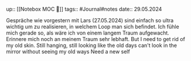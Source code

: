 up:: [[Notebox MOC 📓]]
tags:: #Journal#notes
date:: 29.05.2024

Gespräche wie vorgestern mit Lars (27.05.2024) sind einfach so ultra wichtig um zu realisieren, in welchem Loop man sich befindet.
Ich fühle mich gerade so, als wäre ich von einem langem Traum aufgewacht. Erinnere mich noch an meinem Traum sehr lebhaft. 
But I need to get rid of my old skin.
Still hanging, 
still looking like the old days
can't look in the mirror without seeing my old ways
Need a new self

